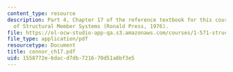 ```yaml
---
content_type: resource
description: Part 4, Chapter 17 of the reference textbook for this course, Analysis
  of Structural Member Systems (Ronald Press, 1976).
file: https://ol-ocw-studio-app-qa.s3.amazonaws.com/courses/1-571-structural-analysis-and-control-spring-2004/1558772e6dacd7db721670d51a8bf3e5_connor_ch17.pdf
file_type: application/pdf
resourcetype: Document
title: connor_ch17.pdf
uid: 1558772e-6dac-d7db-7216-70d51a8bf3e5
---
```

